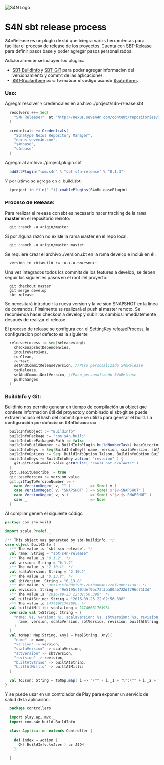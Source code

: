 ![S4N Logo](http://s4n.co/images/s4n_logo.png)

# S4N sbt release process

  S4nRelease es un plugin de sbt que integra varias herramientas para facilitar el proceso de release de los 
  proyectos. Cuenta con [SBT-Release](http://github.com/sbt/sbt-release) para definir pasos base y poder agregar pasos personalizados. 
  
  Adicionalmente se incluyen los plugins:
  
  * [SBT-BuildInfo](http://github.com/sbt/sbt-buildinfo) y [SBT-GIT](http://github.com/sbt/sbt-git) para poder agregar información del versionamiento y commit de las aplicaciones.
  * [SBT-Scalariform](https://github.com/sbt/sbt-scalariform) para formatear el código usando [Scalariform](https://github.com/scala-ide/scalariform).  

### Uso:

  Agregar resolver y credenciales en archivo ./project/s4n-release.sbt
```scala
  resolvers ++= Seq(
    "S4N Releases"  at "http://nexus.seven4n.com/content/repositories/s4n-base-releases"
  )
  
  credentials += Credentials(
    "Sonatype Nexus Repository Manager", 
    "nexus.seven4n.com", 
    "s4nbase", 
    "s4nbase"
  )
```

  Agregar al archivo ./project/plugin.sbt:
```scala
  addSbtPlugin("com.s4n" % "sbt-s4n-release" % "0.1.3")
```

  Y por último se agrega en el build.sbt:
```scala
  (project in file(".")).enablePlugins(S4nReleasePlugin)
```  

### Proceso de Release:

  Para realizar el release con sbt es necesario hacer tracking de la
  rama **master** en el repositorio remoto:
  
```
  git branch -u origin/master
``` 

  Si por alguna razón no existe la rama master en el repo local:
```
  git branch -u origin/master master
```

  Se requiere crear el archivo ./version.sbt en la rama develop e 
  incluir en él:
```
  version in ThisBuild := "0.1.0-SNAPSHOT"
```  
  
  Una vez integrados todos los commits de los features a develop, se 
  deben seguir los siguientes pasos en el root del proyecto:
```
  git checkout master
  git merge develop
  sbt release
```  

  Se necesitará introducir la nueva version y la version SNAPSHOT en la
  linea de comandos. Finalmente se realizará el push al master remoto.
  Se recomienda hacer checkout a develop y subir los cambios inmediatemente
  después de realizar el release.

  El proceso de release se configura con el SettingKey releaseProcess, 
  la configuracion por defecto es la siguiente
```scala
  releaseProcess := Seq[ReleaseStep](
    checkSnapshotDependencies,
    inquireVersions,
    runClean,
    runTest,
    setAndCommitReleaseVersion, //Paso personalizado S4nRelease
    tagRelease,
    setAndCommitNextVersion, //Paso personalizado S4nRelease
    pushChanges
  )
```

### BuildInfo y Git:

  BuildInfo nos permite generar en tiempo de compilación un object que contiene información útil
  del proyecto y combinado el sbt-git se puede extraer incluso el hash del commit que se utilizó 
  para generar el build. La configuración por defecto en S4nRelease es:
  
```scala
  buildInfoObject := "BuildInfo"
  buildInfoPackage := "com.s4n.build"
  buildInfoUsePackageAsPath := false
  buildInfoBuildNumber := BuildInfoPlugin.buildNumberTask( baseDirectory.value, 1 )
  buildInfoKeys := Seq[BuildInfoKey]( name, version, scalaVersion, sbtVersion )
  buildInfoOptions := Seq( BuildInfoOption.ToJson, BuildInfoOption.BuildTime )
  buildInfoKeys += BuildInfoKey.action( "revision" ) {
    git.gitHeadCommit.value.getOrElse( "Could not evaluate" )
  }
  git.useGitDescribe := true
  git.baseVersion := version.value
  git.gitTagToVersionNumber := {
    case VersionRegex( v, "" )         => Some( v )
    case VersionRegex( v, "SNAPSHOT" ) => Some( s"$v-SNAPSHOT" )
    case VersionRegex( v, s )          => Some( s"$v-$s-SNAPSHOT" )
    case _                             => None
  }
```  

  Al compilar genera el siguiente código:

```scala
package com.s4n.build

import scala.Predef._

/** This object was generated by sbt-buildinfo. */
case object BuildInfo {
  /** The value is "sbt-s4n-release". */
  val name: String = "sbt-s4n-release"
  /** The value is "0.1.2". */
  val version: String = "0.1.2"
  /** The value is "2.10.4". */
  val scalaVersion: String = "2.10.4"
  /** The value is "0.13.8". */
  val sbtVersion: String = "0.13.8"
  /** The value is "9e5195cf0ddef9bc72c3ba00ab722df796c7113d". */
  val revision: String = "9e5195cf0ddef9bc72c3ba00ab722df796c7113d"
  /** The value is "2016-09-23 22:02:56.398". */
  val builtAtString: String = "2016-09-23 22:02:56.398"
  /** The value is 1474668176398L. */
  val builtAtMillis: scala.Long = 1474668176398L
  override val toString: String = {
    "name: %s, version: %s, scalaVersion: %s, sbtVersion: %s, revision: %s, builtAtString: %s, builtAtMillis: %s" format (
      name, version, scalaVersion, sbtVersion, revision, builtAtString, builtAtMillis
    )
  }
  val toMap: Map[String, Any] = Map[String, Any](
    "name" -> name,
    "version" -> version,
    "scalaVersion" -> scalaVersion,
    "sbtVersion" -> sbtVersion,
    "revision" -> revision,
    "builtAtString" -> builtAtString,
    "builtAtMillis" -> builtAtMillis
  )

  val toJson: String = toMap.map( i => "\"" + i._1 + "\":\"" + i._2 + "\"" ).mkString( "{", ", ", "}" )
}

```

  Y se puede usar en un controlador de Play para exponer un servicio de salud de la aplicación:
  
```scala
  package controllers
   
  import play.api.mvc._
  import com.s4n.build.BuildInfo
   
  class Application extends Controller {
   
    def index = Action {
      Ok( BuildInfo.toJson ) as JSON
    }
  
  }
```
